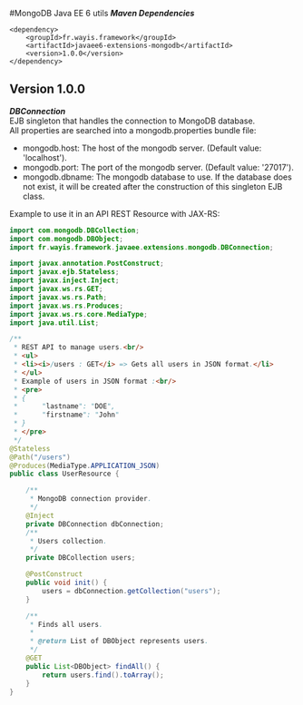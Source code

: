 #MongoDB Java EE 6 utils
**_Maven Dependencies_**<br/>
```
<dependency>
    <groupId>fr.wayis.framework</groupId>
    <artifactId>javaee6-extensions-mongodb</artifactId>
    <version>1.0.0</version>
</dependency>
```
## Version 1.0.0
**_DBConnection_**<br/>
EJB singleton that handles the connection to MongoDB database.<br/>
All properties are searched into a mongodb.properties bundle file:

* mongodb.host: The host of the mongodb server. (Default value: 'localhost').</li>
* mongodb.port: The port of the mongodb server. (Default value: '27017').</li>
* mongodb.dbname: The mongodb database to use. If the database does not exist, it will be created after the construction of this singleton EJB class.</li>

Example to use it in an API REST Resource with JAX-RS:

```java
import com.mongodb.DBCollection;
import com.mongodb.DBObject;
import fr.wayis.framework.javaee.extensions.mongodb.DBConnection;

import javax.annotation.PostConstruct;
import javax.ejb.Stateless;
import javax.inject.Inject;
import javax.ws.rs.GET;
import javax.ws.rs.Path;
import javax.ws.rs.Produces;
import javax.ws.rs.core.MediaType;
import java.util.List;

/**
 * REST API to manage users.<br/>
 * <ul>
 * <li><i>/users : GET</i> => Gets all users in JSON format.</li>
 * </ul>
 * Example of users in JSON format :<br/>
 * <pre>
 * {
 *      "lastname": "DOE",
 *      "firstname": "John"
 * }
 * </pre>
 */
@Stateless
@Path("/users")
@Produces(MediaType.APPLICATION_JSON)
public class UserResource {

    /**
     * MongoDB connection provider.
     */
    @Inject
    private DBConnection dbConnection;
    /**
     * Users collection.
     */
    private DBCollection users;

    @PostConstruct
    public void init() {
        users = dbConnection.getCollection("users");
    }

    /**
     * Finds all users.
     *
     * @return List of DBObject represents users.
     */
    @GET
    public List<DBObject> findAll() {
        return users.find().toArray();
    }
}
```
